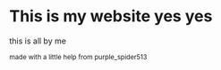 # This is my website yes yes

this is all by me






<sub>made with a little help from purple_spider513</sub>

